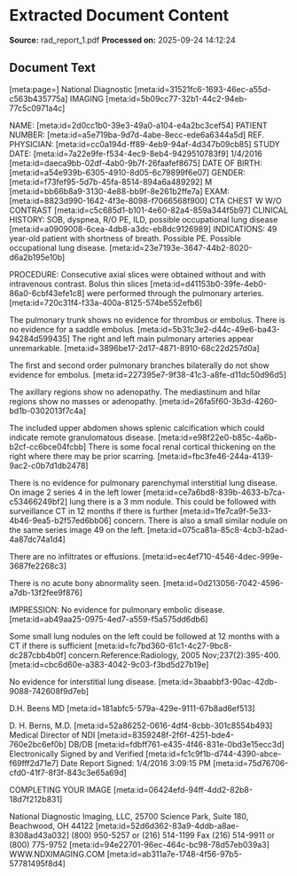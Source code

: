 # Extracted Document Content

**Source:** rad_report_1.pdf
**Processed on:** 2025-09-24 14:12:24

## Document Text

[meta:page=]
National Diagnostic [meta:id=31521fc6-1693-46ec-a55d-c563b435775a]
IMAGING [meta:id=5b09cc77-32b1-44c2-94eb-77c5c0971a4c]

NAME: [meta:id=2d0cc1b0-39e3-49a0-a104-e4a2bc3cef54]
PATIENT NUMBER: [meta:id=a5e719ba-9d7d-4abe-8ecc-ede6a6344a5d]
REF. PHYSICIAN: [meta:id=cc0a194d-ff89-4eb9-94af-4d347b09cb85]
STUDY DATE: [meta:id=7a22e9fe-f534-4ec9-8eb4-9429510783f9]
1/4/2016 [meta:id=daeca9bb-02df-4ab0-9b7f-26faafef8675]
DATE OF BIRTH: [meta:id=a54e939b-6305-4910-8d05-6c79899f6e07]
GENDER: [meta:id=f73fef95-5d7b-45fa-8514-894a6a489292]
M [meta:id=bb66b8a9-3130-4e88-bb9f-8e261b2ffe7a]
EXAM: [meta:id=8823d990-1642-4f3e-8098-f7066568f900]
CTA CHEST W W/O CONTRAST [meta:id=c5c685d1-b101-4e60-82a4-859a344f5b97]
CLINICAL HISTORY: SOB, dyspnea, R/O PE, ILD, possible occupational lung disease [meta:id=a0909008-6cea-4db8-a3dc-eb8dc9126989]
INDICATIONS: 49 year-old patient with shortness of breath. Possible PE. Possible occupational lung disease. [meta:id=23e7193e-3647-44b2-8020-d6a2b195e10b]

PROCEDURE: Consecutive axial slices were obtained without and with intravenous contrast. Bolus thin slices [meta:id=d41153b0-39fe-4eb0-86a0-6cbf43efe1c8]
were performed through the pulmonary arteries. [meta:id=720c31f4-f33a-400a-8125-574be552efb6]

The pulmonary trunk shows no evidence for thrombus or embolus. There is no evidence for a saddle embolus. [meta:id=5b31c3e2-d44c-49e6-ba43-94284d599435]
The right and left main pulmonary arteries appear unremarkable. [meta:id=3896be17-2d17-4871-8910-68c22d257d0a]

The first and second order pulmonary branches bilaterally do not show evidence for embolus. [meta:id=227395e7-9f38-41c3-a8fe-d11dc50d96d5]

The axillary regions show no adenopathy. The mediastinum and hilar regions show no masses or adenopathy. [meta:id=26fa5f60-3b3d-4260-bd1b-0302013f7c4a]

The included upper abdomen shows splenic calcification which could indicate remote granulomatous disease. [meta:id=e98f22e0-b85c-4a6b-b2cf-cc6bce04fcbb]
There is some focal renal cortical thickening on the right where there may be prior scarring. [meta:id=fbc3fe46-244a-4139-9ac2-c0b7d1db2478]

There is no evidence for pulmonary parenchymal interstitial lung disease. On image 2 series 4 in the left lower [meta:id=ce7a6bd8-839b-4633-b7ca-c53466249bf2]
lung there is a 3 mm nodule. This could be followed with surveillance CT in 12 months if there is further [meta:id=1fe7ca9f-5e33-4b46-9ea5-b2f57ed6bb06]
concern. There is also a small similar nodule on the same series image 49 on the left. [meta:id=075ca81a-85c8-4cb3-b2ad-4a87dc74a1d4]

There are no infiltrates or effusions. [meta:id=ec4ef710-4546-4dec-999e-3687fe2268c3]

There is no acute bony abnormality seen. [meta:id=0d213056-7042-4596-a7db-13f2fee9f876]

IMPRESSION: No evidence for pulmonary embolic disease. [meta:id=ab49aa25-0975-4ed7-a559-f5a575dd6db6]

Some small lung nodules on the left could be followed at 12 months with a CT if there is sufficient [meta:id=fc7bd360-61c1-4c27-9bc8-dc287cbb4b0f]
concern.Reference:Radiology, 2005 Nov;237(2):395-400. [meta:id=cbc6d60e-a383-4042-9c03-f3bd5d27b19e]

No evidence for interstitial lung disease. [meta:id=3baabbf3-90ac-42db-9088-742608f9d7eb]

D.H. Beens MD [meta:id=181abfc5-579a-429e-9111-67b8ad6ef513]

D. H. Berns, M.D. [meta:id=52a86252-0616-4df4-8cbb-301c8554b493]
Medical Director of NDI [meta:id=8359248f-2f6f-4251-bde4-760e2bc6ef0b]
DB/DB [meta:id=fdbff761-e435-4f46-831e-0bd3e15ecc3d]
Electronically Signed by and Verified [meta:id=fc1c9f1b-d744-4390-abce-f69fff2d71e7]
Date Report Signed: 1/4/2016 3:09:15 PM [meta:id=75d76706-cfd0-41f7-8f3f-843c3e65a69d]

COMPLETING YOUR IMAGE [meta:id=06424efd-94ff-4dd2-82b8-18d7f212b831]

National Diagnostic Imaging, LLC, 25700 Science Park, Suite 180, Beachwood, OH 44122 [meta:id=52d6d362-83a9-4ddb-a8ae-8308ad43a032]
(800) 950-5257 or (216) 514-1199 Fax (216) 514-9911 or (800) 775-9752 [meta:id=94e22701-96ec-464c-bc98-78d57eb039a3]
WWW.NDXIMAGING.COM [meta:id=ab311a7e-1748-4f56-97b5-57781495f8d4]

